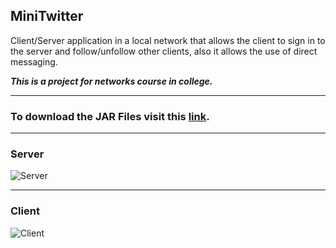 ## MiniTwitter ##
Client/Server application in a local network that allows the client to sign in to the server and follow/unfollow other clients, also it allows the use of direct messaging.


***This is a project for networks course in college.***

----------
### To download the JAR Files visit this [link](http://projects.kalua.im/MiniTwitter/). ###


----------
### Server ###
![Server](http://projects.kalua.im/MiniTwitter/assets/images/mini-twitter-server.png)

----------
### Client ###
![Client](http://projects.kalua.im/MiniTwitter/assets/images/mini-twitter-client.png)
